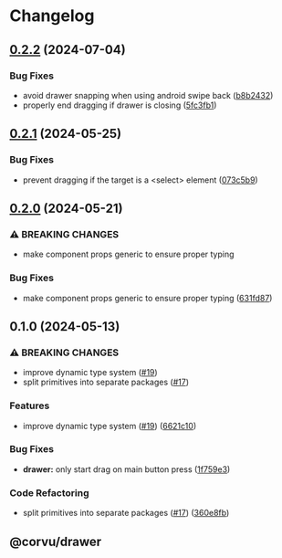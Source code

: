 # Changelog

## [0.2.2](https://github.com/corvudev/corvu/compare/@corvu/drawer@0.2.1...@corvu/drawer@0.2.2) (2024-07-04)


### Bug Fixes

* avoid drawer snapping when using android swipe back ([b8b2432](https://github.com/corvudev/corvu/commit/b8b2432475546eaf41768e751482fab926270303))
* properly end dragging if drawer is closing ([5fc3fb1](https://github.com/corvudev/corvu/commit/5fc3fb133858b2671f50dd6b881d03bbfd3d2f57))

## [0.2.1](https://github.com/corvudev/corvu/compare/@corvu/drawer@0.2.0...@corvu/drawer@0.2.1) (2024-05-25)


### Bug Fixes

* prevent dragging if the target is a &lt;select&gt; element ([073c5b9](https://github.com/corvudev/corvu/commit/073c5b944635872feb1d4b1d09700e47428cacb5))

## [0.2.0](https://github.com/corvudev/corvu/compare/@corvu/drawer@0.1.0...@corvu/drawer@0.2.0) (2024-05-21)


### ⚠ BREAKING CHANGES

* make component props generic to ensure proper typing

### Bug Fixes

* make component props generic to ensure proper typing ([631fd87](https://github.com/corvudev/corvu/commit/631fd87b7175663404a569b793bc9a474eb6a2f0))

## 0.1.0 (2024-05-13)


### ⚠ BREAKING CHANGES

* improve dynamic type system ([#19](https://github.com/corvudev/corvu/issues/19))
* split primitives into separate packages ([#17](https://github.com/corvudev/corvu/issues/17))

### Features

* improve dynamic type system ([#19](https://github.com/corvudev/corvu/issues/19)) ([6621c10](https://github.com/corvudev/corvu/commit/6621c10abb4d6c740c6f489502bd9a6e4d4a2fa2))


### Bug Fixes

* **drawer:** only start drag on main button press ([1f759e3](https://github.com/corvudev/corvu/commit/1f759e3bf656393cdeb1260912278e65a75e0d80))


### Code Refactoring

* split primitives into separate packages ([#17](https://github.com/corvudev/corvu/issues/17)) ([360e8fb](https://github.com/corvudev/corvu/commit/360e8fb040c54ebd542dc244a5e10a7784e4388b))

## @corvu/drawer
